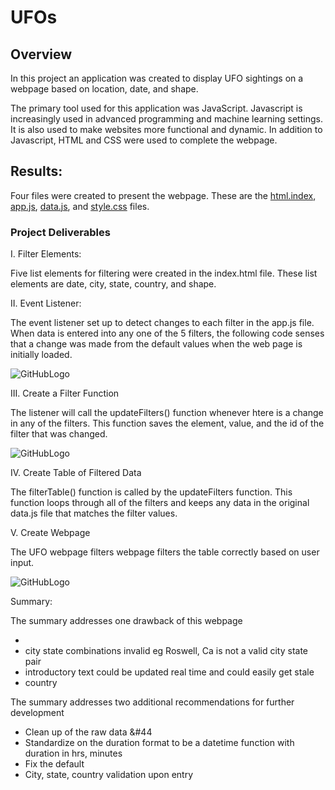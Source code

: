# UFOs

## Overview 

In this project an application was created to display UFO sightings on a webpage based on location, date, and shape.

The primary tool used for this application was JavaScript.  Javascript is increasingly used in advanced programming and machine learning settings. It is also used to make websites more functional and dynamic.  In addition to Javascript, HTML and CSS were used to complete the webpage.





## Results:

Four files were created to present the webpage.  These are the [html.index](https://github.com/rciminera/UFOs/blob/main/html.index), [app.js](https://github.com/rciminera/UFOs/blob/main/html.index), [data.js](https://github.com/rciminera/UFOs/blob/main/html.index), and [style.css](https://github.com/rciminera/UFOs/blob/main/style.css) files.



### Project Deliverables

I. Filter Elements:

Five list elements for filtering were created in the index.html file. These list elements are date, city, state, country, and shape.

II. Event Listener:

The event listener set up to detect changes to each filter in the app.js file. When data is entered into any one of the 5 filters, the following code senses that a change was made from the default values when the web page is initially loaded.

![GitHubLogo](https://github.com/rciminera/UFOs/blob/main/Screenshots/listener.png)

III. Create a Filter Function

The listener will call the updateFilters() function whenever htere is a change in any of the filters.  This function saves the element, value, and the id of the filter that was changed.  

![GitHubLogo](https://github.com/rciminera/UFOs/blob/main/Screenshots/updateFilters.png)

IV. Create Table of Filtered Data

The filterTable() function is called by the updateFilters function.  This function loops through all of the filters and keeps any data in the original data.js file that matches the filter values.

V. Create Webpage

The UFO webpage filters webpage filters the table correctly based on user input. 

![GitHubLogo](https://github.com/rciminera/UFOs/blob/main/Screenshots/UFOs_webpage.png)


Summary:

The summary addresses one drawback of this webpage

- 
- city state combinations invalid  eg Roswell, Ca is not a valid city state pair
- introductory text could be updated real time and could easily get stale
- country 

The summary addresses two additional recommendations for further development

- Clean up of the raw data &#44
- Standardize on the duration format to be a datetime function with duration in hrs, minutes
- Fix the default 
- City, state, country validation upon entry






